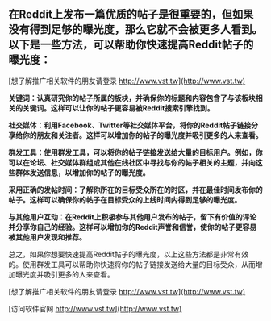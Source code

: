 ## **在Reddit上发布一篇优质的帖子是很重要的，但如果没有得到足够的曝光度，那么它就不会被更多人看到。以下是一些方法，可以帮助你快速提高Reddit帖子的曝光度：**

[想了解推广相关软件的朋友请登录 http://www.vst.tw](http://www.vst.tw)

**关键词：认真研究你的帖子所属的板块，并确保你的标题和内容包含了与该板块相关的关键词。这样可以让你的帖子更容易被Reddit搜索引擎找到。**

**社交媒体：利用Facebook、Twitter等社交媒体平台，将你的Reddit帖子链接分享给你的朋友和关注者。这样可以增加你的帖子的曝光度并吸引更多的人来查看。**

**群发工具：使用群发工具，可以将你的帖子链接发送给大量的目标用户。例如，你可以在论坛、社交媒体群组或其他在线社区中寻找与你的帖子相关的主题，并向这些群体发送信息，以增加你的帖子的曝光度。**

**采用正确的发帖时间：了解你所在的目标受众所在的时区，并在最佳时间发布你的帖子。这样可以确保你的帖子在目标受众的上线时间内得到足够的曝光度。**

**与其他用户互动：在Reddit上积极参与其他用户发布的帖子，留下有价值的评论并分享你自己的经验。这样可以增加你的Reddit声誉和信誉，使你的帖子更容易被其他用户发现和推荐。**

总之，如果你想要快速提高Reddit帖子的曝光度，以上这些方法都是非常有效的。使用群发工具可以帮助你快速将你的帖子链接发送给大量的目标受众，从而增加曝光度并吸引更多的人来查看。

[想了解推广相关软件的朋友请登录 http://www.vst.tw](http://www.vst.tw)


[访问软件官网 http://www.vst.tw](http://www.vst.tw)
